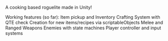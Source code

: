 A cooking based roguelite made in Unity!

Working features (so far):
Item pickup and Inventory
Crafting System with QTE check
Creation for new items/recipes via scriptableObjects
Melee and Ranged Weapons
Enemies with state machines
Player controller and input systems
